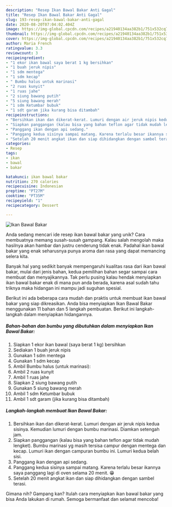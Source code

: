```yaml
---
description: "Resep Ikan Bawal Bakar Anti Gagal"
title: "Resep Ikan Bawal Bakar Anti Gagal"
slug: 193-resep-ikan-bawal-bakar-anti-gagal
date: 2020-08-20T07:04:02.404Z
image: https://img-global.cpcdn.com/recipes/a21940134aa382b1/751x532cq70/ikan-bawal-bakar-foto-resep-utama.jpg
thumbnail: https://img-global.cpcdn.com/recipes/a21940134aa382b1/751x532cq70/ikan-bawal-bakar-foto-resep-utama.jpg
cover: https://img-global.cpcdn.com/recipes/a21940134aa382b1/751x532cq70/ikan-bawal-bakar-foto-resep-utama.jpg
author: Maria French
ratingvalue: 3.3
reviewcount: 3
recipeingredient:
- "1 ekor ikan bawal saya berat 1 kg bersihkan"
- "1 buah jeruk nipis"
- "1 sdm mentega"
- "1 sdm kecap"
- " Bumbu halus untuk marinasi"
- "2 ruas kunyit"
- "1 ruas jahe"
- "2 siung bawang putih"
- "5 siung bawang merah"
- "1 sdm Ketumbar bubuk"
- "1 sdt garam jika kurang bisa ditambah"
recipeinstructions:
- "Bersihkan ikan dan dikerat-kerat. Lumuri dengan air jeruk nipis kedua sisinya. Kemudian lumuri dengan bumbu marinasi. Diamkan setengah jam."
- "Siapkan panggangan (kalau bisa yang bahan teflon agar tidak mudah lengket). Bumbu marinasi yg masih tersisa campur dengan mentega dan kecap. Lumuri ikan dengan campuran bumbu ini. Lumuri kedua belah sisi."
- "Panggang ikan dengan api sedang."
- "Panggang kedua sisinya sampai matang. Karena terlalu besar ikannya saya panggang lagi di oven selama 20 menit. 😁"
- "Setelah 20 menit angkat ikan dan siap dihidangkan dengan sambel terasi."
categories:
- Resep
tags:
- ikan
- bawal
- bakar

katakunci: ikan bawal bakar 
nutrition: 270 calories
recipecuisine: Indonesian
preptime: "PT27M"
cooktime: "PT35M"
recipeyield: "1"
recipecategory: Dessert

---
```



![Ikan Bawal Bakar](https://img-global.cpcdn.com/recipes/a21940134aa382b1/751x532cq70/ikan-bawal-bakar-foto-resep-utama.jpg)

Anda sedang mencari ide resep ikan bawal bakar yang unik? Cara membuatnya memang susah-susah gampang. Kalau salah mengolah maka hasilnya akan hambar dan justru cenderung tidak enak. Padahal ikan bawal bakar yang enak seharusnya punya aroma dan rasa yang dapat memancing selera kita.



Banyak hal yang sedikit banyak mempengaruhi kualitas rasa dari ikan bawal bakar, mulai dari jenis bahan, kedua pemilihan bahan segar sampai cara membuat dan menyajikannya. Tak perlu pusing kalau hendak menyiapkan ikan bawal bakar enak di mana pun anda berada, karena asal sudah tahu triknya maka hidangan ini mampu jadi suguhan spesial.


Berikut ini ada beberapa cara mudah dan praktis untuk membuat ikan bawal bakar yang siap dikreasikan. Anda bisa menyiapkan Ikan Bawal Bakar menggunakan 11 bahan dan 5 langkah pembuatan. Berikut ini langkah-langkah dalam menyiapkan hidangannya.

<!--inarticleads1-->

##### Bahan-bahan dan bumbu yang dibutuhkan dalam menyiapkan Ikan Bawal Bakar:

1. Siapkan 1 ekor ikan bawal (saya berat 1 kg) bersihkan
1. Sediakan 1 buah jeruk nipis
1. Gunakan 1 sdm mentega
1. Gunakan 1 sdm kecap
1. Ambil  Bumbu halus (untuk marinasi):
1. Ambil 2 ruas kunyit
1. Ambil 1 ruas jahe
1. Siapkan 2 siung bawang putih
1. Gunakan 5 siung bawang merah
1. Ambil 1 sdm Ketumbar bubuk
1. Ambil 1 sdt garam (jika kurang bisa ditambah)




<!--inarticleads2-->

##### Langkah-langkah membuat Ikan Bawal Bakar:

1. Bersihkan ikan dan dikerat-kerat. Lumuri dengan air jeruk nipis kedua sisinya. Kemudian lumuri dengan bumbu marinasi. Diamkan setengah jam.
1. Siapkan panggangan (kalau bisa yang bahan teflon agar tidak mudah lengket). Bumbu marinasi yg masih tersisa campur dengan mentega dan kecap. Lumuri ikan dengan campuran bumbu ini. Lumuri kedua belah sisi.
1. Panggang ikan dengan api sedang.
1. Panggang kedua sisinya sampai matang. Karena terlalu besar ikannya saya panggang lagi di oven selama 20 menit. 😁
1. Setelah 20 menit angkat ikan dan siap dihidangkan dengan sambel terasi.




Gimana nih? Gampang kan? Itulah cara menyiapkan ikan bawal bakar yang bisa Anda lakukan di rumah. Semoga bermanfaat dan selamat mencoba!
